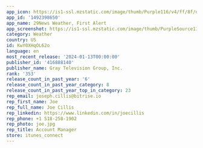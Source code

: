 ```yaml
---
app_icon: https://is1-ssl.mzstatic.com/image/thumb/Purple116/v4/ff/8f/d1/ff8fd11f-8e9a-cb8b-aa8e-bb336c9b50c8/AppIcon-1x_U007emarketing-0-4-0-85-220.jpeg/1024x1024bb.png
app_id: '1492398650'
app_name: 29News Weather, First Alert
app_screenshot: https://is1-ssl.mzstatic.com/image/thumb/PurpleSource116/v4/93/83/5b/93835b09-506b-f12b-c9a2-d545ea438bed/c7f07ee4-d874-4d12-b7f2-a8df8cbb5372_Simulator_Screen_Shot_-_11ProMax_-_2024-01-12_at_18.01.47.png/1242x2688bb.png
category: Weather
country: US
id: KwY0XHqOL62o
language: en
most_recent_release: '2024-01-13T00:00:00'
publisher_id: '416888140'
publisher_name: Gray Television Group, Inc.
rank: '353'
release_count_in_past_year: '6'
release_count_in_past_year_category: 8
release_count_in_past_year_top_in_category: 23
rep_email: joseph.cillis@bitrise.io
rep_first_name: Joe
rep_full_name: Joe Cillis
rep_linkedin: https://www.linkedin.com/in/joecillis
rep_phone: +1 518-258-1902
rep_photo: joe.jpg
rep_title: Account Manager
store: itunes_connect
---
```

